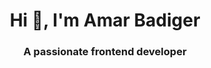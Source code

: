 <h1 align="center">Hi 👋, I'm Amar Badiger</h1>
<h3 align="center">A passionate frontend developer</h3>
